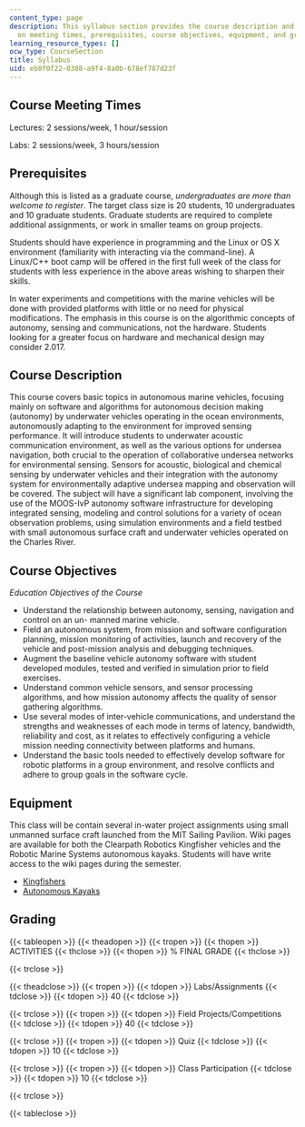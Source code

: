 ```yaml
---
content_type: page
description: This syllabus section provides the course description and information
  on meeting times, prerequisites, course objectives, equipment, and grading.
learning_resource_types: []
ocw_type: CourseSection
title: Syllabus
uid: eb8f0f22-0388-a9f4-8a0b-678ef787d23f
---
```


Course Meeting Times
--------------------

Lectures: 2 sessions/week, 1 hour/session

Labs: 2 sessions/week, 3 hours/session

Prerequisites
-------------

Although this is listed as a graduate course, _undergraduates are more than welcome to register_. The target class size is 20 students, 10 undergraduates and 10 graduate students. Graduate students are required to complete additional assignments, or work in smaller teams on group projects.

Students should have experience in programming and the Linux or OS X environment (familiarity with interacting via the command-line). A Linux/C++ boot camp will be offered in the first full week of the class for students with less experience in the above areas wishing to sharpen their skills.

In water experiments and competitions with the marine vehicles will be done with provided platforms with little or no need for physical modifications. The emphasis in this course is on the algorithmic concepts of autonomy, sensing and communications, not the hardware. Students looking for a greater focus on hardware and mechanical design may consider 2.017.

Course Description
------------------

This course covers basic topics in autonomous marine vehicles, focusing mainly on software and algorithms for autonomous decision making (autonomy) by underwater vehicles operating in the ocean environments, autonomously adapting to the environment for improved sensing performance. It will introduce students to underwater acoustic communication environment, as well as the various options for undersea navigation, both crucial to the operation of collaborative undersea networks for environmental sensing. Sensors for acoustic, biological and chemical sensing by underwater vehicles and their integration with the autonomy system for environmentally adaptive undersea mapping and observation will be covered. The subject will have a significant lab component, involving the use of the MOOS-IvP autonomy software infrastructure for developing integrated sensing, modeling and control solutions for a variety of ocean observation problems, using simulation environments and a field testbed with small autonomous surface craft and underwater vehicles operated on the Charles River.

Course Objectives
-----------------

_Education Objectives of the Course_

*   Understand the relationship between autonomy, sensing, navigation and control on an un- manned marine vehicle.
*   Field an autonomous system, from mission and software configuration planning, mission monitoring of activities, launch and recovery of the vehicle and post-mission analysis and debugging techniques.
*   Augment the baseline vehicle autonomy software with student developed modules, tested and verified in simulation prior to field exercises.
*   Understand common vehicle sensors, and sensor processing algorithms, and how mission autonomy affects the quality of sensor gathering algorithms.
*   Use several modes of inter-vehicle communications, and understand the strengths and weaknesses of each mode in terms of latency, bandwidth, reliability and cost, as it relates to effectively configuring a vehicle mission needing connectivity between platforms and humans.
*   Understand the basic tools needed to effectively develop software for robotic platforms in a group environment, and resolve conflicts and adhere to group goals in the software cycle.

Equipment
---------

This class will be contain several in-water project assignments using small unmanned surface craft launched from the MIT Sailing Pavilion. Wiki pages are available for both the Clearpath Robotics Kingfisher vehicles and the Robotic Marine Systems autonomous kayaks. Students will have write access to the wiki pages during the semester.

*   [Kingfishers](http://oceanai.mit.edu/kfisher/pmwiki/pmwiki.php)
*   [Autonomous Kayaks](https://www.technologyreview.com/s/407126/autonomous-kayaks/)

Grading
-------

{{< tableopen >}}
{{< theadopen >}}
{{< tropen >}}
{{< thopen >}}
ACTIVITIES
{{< thclose >}}
{{< thopen >}}
% FINAL GRADE
{{< thclose >}}

{{< trclose >}}

{{< theadclose >}}
{{< tropen >}}
{{< tdopen >}}
Labs/Assignments
{{< tdclose >}}
{{< tdopen >}}
40
{{< tdclose >}}

{{< trclose >}}
{{< tropen >}}
{{< tdopen >}}
Field Projects/Competitions
{{< tdclose >}}
{{< tdopen >}}
40
{{< tdclose >}}

{{< trclose >}}
{{< tropen >}}
{{< tdopen >}}
Quiz
{{< tdclose >}}
{{< tdopen >}}
10
{{< tdclose >}}

{{< trclose >}}
{{< tropen >}}
{{< tdopen >}}
Class Participation
{{< tdclose >}}
{{< tdopen >}}
10
{{< tdclose >}}

{{< trclose >}}

{{< tableclose >}}